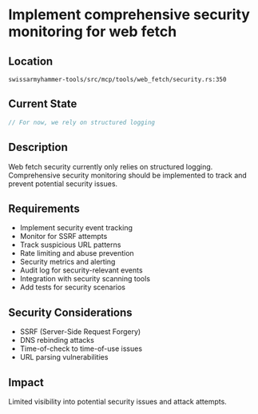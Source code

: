 # Implement comprehensive security monitoring for web fetch

## Location
`swissarmyhammer-tools/src/mcp/tools/web_fetch/security.rs:350`

## Current State
```rust
// For now, we rely on structured logging
```

## Description
Web fetch security currently only relies on structured logging. Comprehensive security monitoring should be implemented to track and prevent potential security issues.

## Requirements
- Implement security event tracking
- Monitor for SSRF attempts
- Track suspicious URL patterns
- Rate limiting and abuse prevention
- Security metrics and alerting
- Audit log for security-relevant events
- Integration with security scanning tools
- Add tests for security scenarios

## Security Considerations
- SSRF (Server-Side Request Forgery)
- DNS rebinding attacks
- Time-of-check to time-of-use issues
- URL parsing vulnerabilities

## Impact
Limited visibility into potential security issues and attack attempts.